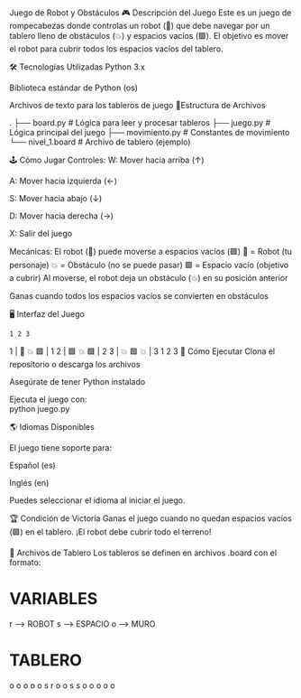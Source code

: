 Juego de Robot y Obstáculos
🎮 Descripción del Juego
Este es un juego de rompecabezas donde controlas un robot (🤖) que debe navegar por un tablero lleno de obstáculos (💥) y espacios vacíos (🟩). El objetivo es mover el robot para cubrir todos los espacios vacíos del tablero.

🛠️ Tecnologías Utilizadas
Python 3.x

Biblioteca estándar de Python (os)

Archivos de texto para los tableros de juego
📂Estructura de Archivos

.
├── board.py          # Lógica para leer y procesar tableros
├── juego.py          # Lógica principal del juego
├── movimiento.py     # Constantes de movimiento
└── nivel_1.board     # Archivo de tablero (ejemplo)

🕹️ Cómo Jugar
Controles:
W: Mover hacia arriba (↑)

A: Mover hacia izquierda (←)

S: Mover hacia abajo (↓)

D: Mover hacia derecha (→)

X: Salir del juego

Mecánicas:
El robot (🤖) puede moverse a espacios vacíos (🟩)
🤖 = Robot (tu personaje)
💥 = Obstáculo (no se puede pasar)
🟩 = Espacio vacío (objetivo a cubrir)
Al moverse, el robot deja un obstáculo (💥) en su posición anterior

Ganas cuando todos los espacios vacíos se convierten en obstáculos

🖥️ Interfaz del Juego

    1 2 3 
1 | 🤖 💥 🟩 | 1
2 | 🟩 💥 🟩 | 2
3 | 💥 🟩 💥 | 3
    1 2 3 
 🚀 Cómo Ejecutar
Clona el repositorio o descarga los archivos

Asegúrate de tener Python instalado

Ejecuta el juego con:   
python juego.py


🌎 Idiomas Disponibles

El juego tiene soporte para:

Español (es)

Inglés (en)

Puedes seleccionar el idioma al iniciar el juego.

🏆 Condición de Victoria
Ganas el juego cuando no quedan espacios vacíos (🟩) en el tablero. ¡El robot debe cubrir todo el terreno!

📝 Archivos de Tablero
Los tableros se definen en archivos .board con el formato:


# VARIABLES
r --> ROBOT
s --> ESPACIO
o --> MURO

# TABLERO
o o o o
o s r o
o s s o
o o o o

